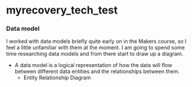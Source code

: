 # myrecovery_tech_test


### Data model

I worked with data models briefly quite early on in the Makers course, so I feel a little unfamiliar with them at the moment. I am going to spend some time researching data models and from there start to draw up a diagram.

- A data model is a logical representation of how the data will flow between different data entities and the relationships between them.
  - Entity Relationship Diagram
